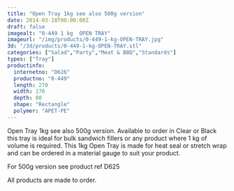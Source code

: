 ```yaml
---
title: "Open Tray 1kg see also 500g version"
date: 2014-03-18T00:00:00Z
draft: false
imagealt: "0-449 1 kg  OPEN TRAY"
imageurl: "/img/products/0-449-1-kg-OPEN-TRAY.jpg"
3d: "/3d/products/0-449-1-kg-OPEN-TRAY.stl"
categories: ["Salad","Party","Meat & BBQ","Standards"]
types: ["Tray"]
productinfo:
  internetno: "D626"
  productno: "0-449"
  length: 270
  width: 170
  depth: 80
  shape: "Rectangle"
  polymer: "APET-PE"
---
```

Open Tray 1kg see also 500g version. Available to order in Clear or Black this tray is ideal for bulk sandwich fillers or any product where 1 kg of volume is required. This 1kg Open Tray is made for heat seal or stretch wrap and can be ordered in a material gauge to suit your product.

For 500g version see product ref D625

All products are made to order.